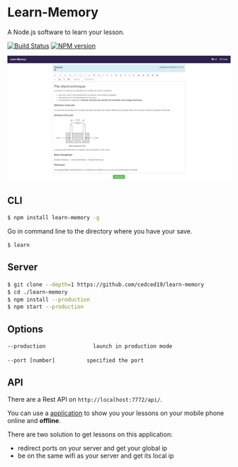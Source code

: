 # Learn-Memory

A Node.js software to learn your lesson.

[![Build Status](https://travis-ci.org/cedced19/learn-memory.svg)](https://travis-ci.org/cedced19/learn-memory)
[![NPM version](https://badge.fury.io/js/learn-memory.svg)](http://badge.fury.io/js/learn-memory)

![](https://raw.githubusercontent.com/cedced19/learn-memory/master/demo.png)

## CLI

```bash
$ npm install learn-memory -g
```

Go in command line to the directory where you have your save.

```bash
$ learn
```

## Server

```bash
$ git clone --depth=1 https://github.com/cedced19/learn-memory
$ cd ./learn-memory
$ npm install --production
$ npm start --production
```

## Options

```
--production               launch in production mode

--port [number]          specified the port
```

## API

There are a Rest API on `http://localhost:7772/api/`.

You can use a [application](https://github.com/cedced19/learn-memory-mobile)  to show you your lessons on your mobile phone online and __offline__.

There are two solution to get lessons on this application:
* redirect ports on your server and get your global ip
* be on the same wifi as your server and get its local ip
